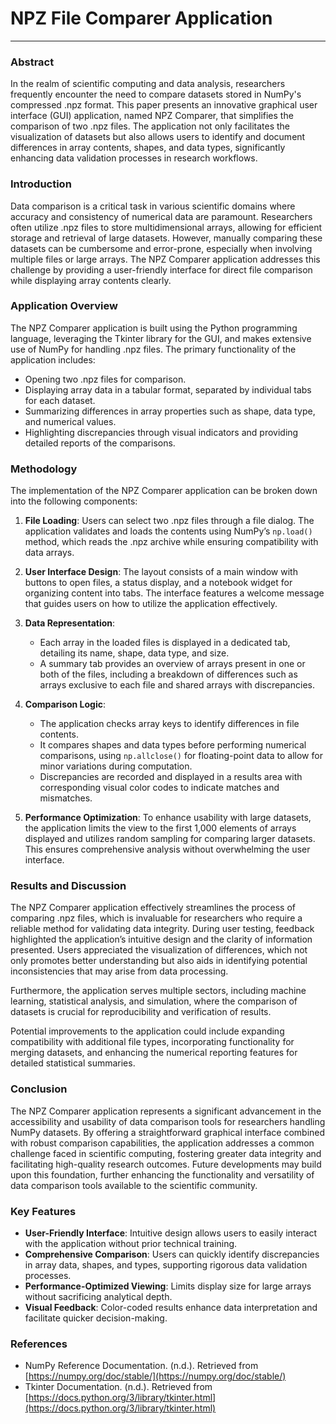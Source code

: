 # NPZ File Comparer Application
---

### Abstract
In the realm of scientific computing and data analysis, researchers frequently encounter the need to compare datasets stored in NumPy's compressed .npz format. This paper presents an innovative graphical user interface (GUI) application, named NPZ Comparer, that simplifies the comparison of two .npz files. The application not only facilitates the visualization of datasets but also allows users to identify and document differences in array contents, shapes, and data types, significantly enhancing data validation processes in research workflows.

### Introduction
Data comparison is a critical task in various scientific domains where accuracy and consistency of numerical data are paramount. Researchers often utilize .npz files to store multidimensional arrays, allowing for efficient storage and retrieval of large datasets. However, manually comparing these datasets can be cumbersome and error-prone, especially when involving multiple files or large arrays. The NPZ Comparer application addresses this challenge by providing a user-friendly interface for direct file comparison while displaying array contents clearly.

### Application Overview
The NPZ Comparer application is built using the Python programming language, leveraging the Tkinter library for the GUI, and makes extensive use of NumPy for handling .npz files. The primary functionality of the application includes:

- Opening two .npz files for comparison.
- Displaying array data in a tabular format, separated by individual tabs for each dataset.
- Summarizing differences in array properties such as shape, data type, and numerical values.
- Highlighting discrepancies through visual indicators and providing detailed reports of the comparisons.

### Methodology
The implementation of the NPZ Comparer application can be broken down into the following components:

1. **File Loading**: Users can select two .npz files through a file dialog. The application validates and loads the contents using NumPy’s `np.load()` method, which reads the .npz archive while ensuring compatibility with data arrays.

2. **User Interface Design**: The layout consists of a main window with buttons to open files, a status display, and a notebook widget for organizing content into tabs. The interface features a welcome message that guides users on how to utilize the application effectively.

3. **Data Representation**:
   - Each array in the loaded files is displayed in a dedicated tab, detailing its name, shape, data type, and size.
   - A summary tab provides an overview of arrays present in one or both of the files, including a breakdown of differences such as arrays exclusive to each file and shared arrays with discrepancies.

4. **Comparison Logic**: 
   - The application checks array keys to identify differences in file contents.
   - It compares shapes and data types before performing numerical comparisons, using `np.allclose()` for floating-point data to allow for minor variations during computation.
   - Discrepancies are recorded and displayed in a results area with corresponding visual color codes to indicate matches and mismatches.

5. **Performance Optimization**: To enhance usability with large datasets, the application limits the view to the first 1,000 elements of arrays displayed and utilizes random sampling for comparing larger datasets. This ensures comprehensive analysis without overwhelming the user interface.

### Results and Discussion
The NPZ Comparer application effectively streamlines the process of comparing .npz files, which is invaluable for researchers who require a reliable method for validating data integrity. During user testing, feedback highlighted the application’s intuitive design and the clarity of information presented. Users appreciated the visualization of differences, which not only promotes better understanding but also aids in identifying potential inconsistencies that may arise from data processing.

Furthermore, the application serves multiple sectors, including machine learning, statistical analysis, and simulation, where the comparison of datasets is crucial for reproducibility and verification of results.

Potential improvements to the application could include expanding compatibility with additional file types, incorporating functionality for merging datasets, and enhancing the numerical reporting features for detailed statistical summaries.

### Conclusion
The NPZ Comparer application represents a significant advancement in the accessibility and usability of data comparison tools for researchers handling NumPy datasets. By offering a straightforward graphical interface combined with robust comparison capabilities, the application addresses a common challenge faced in scientific computing, fostering greater data integrity and facilitating high-quality research outcomes. Future developments may build upon this foundation, further enhancing the functionality and versatility of data comparison tools available to the scientific community. 

### Key Features
- **User-Friendly Interface**: Intuitive design allows users to easily interact with the application without prior technical training.
- **Comprehensive Comparison**: Users can quickly identify discrepancies in array data, shapes, and types, supporting rigorous data validation processes.
- **Performance-Optimized Viewing**: Limits display size for large arrays without sacrificing analytical depth.
- **Visual Feedback**: Color-coded results enhance data interpretation and facilitate quicker decision-making.

### References
- NumPy Reference Documentation. (n.d.). Retrieved from [https://numpy.org/doc/stable/](https://numpy.org/doc/stable/)
- Tkinter Documentation. (n.d.). Retrieved from [https://docs.python.org/3/library/tkinter.html](https://docs.python.org/3/library/tkinter.html)
